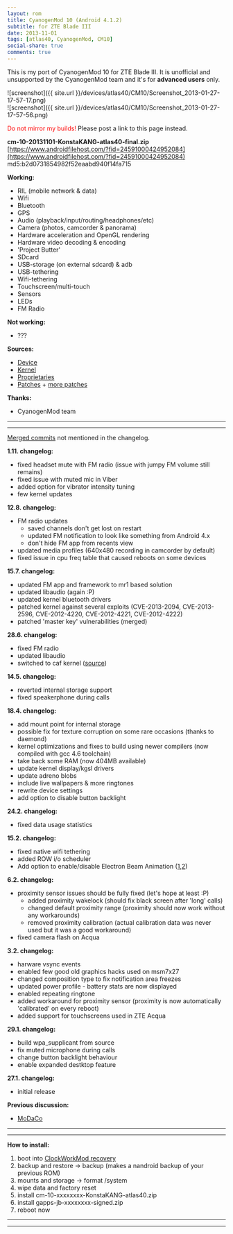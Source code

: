 ```yaml
---
layout: rom
title: CyanogenMod 10 (Android 4.1.2)
subtitle: for ZTE Blade III
date: 2013-11-01
tags: [atlas40, CyanogenMod, CM10]
social-share: true
comments: true
---
```


This is my port of CyanogenMod 10 for ZTE Blade III. It is unofficial and unsupported by the CyanogenMod team and it's for **advanced users** only.

![screenshot]({{ site.url }}/devices/atlas40/CM10/Screenshot_2013-01-27-17-57-17.png)  
![screenshot]({{ site.url }}/devices/atlas40/CM10/Screenshot_2013-01-27-17-57-56.png)

<span style="color:#FF0000;">Do not mirror my builds!</span> Please post a link to this page instead.

**cm-10-20131101-KonstaKANG-atlas40-final.zip**  
[https://www.androidfilehost.com/?fid=24591000424952084](https://www.androidfilehost.com/?fid=24591000424952084)  
md5:b2d0731854982f52eaabd940f14fa715  

**Working:**

- RIL (mobile network & data)
- Wifi
- Bluetooth
- GPS
- Audio (playback/input/routing/headphones/etc)
- Camera (photos, camcorder & panorama)
- Hardware acceleration and OpenGL rendering
- Hardware video decoding & encoding
- 'Project Butter'
- SDcard
- USB-storage (on external sdcard) & adb
- USB-tethering
- Wifi-tethering
- Touchscreen/multi-touch
- Sensors
- LEDs
- FM Radio

**Not working:**

- ???

**Sources:**

- [Device](https://github.com/KonstaT/android_device_zte_atlas40/tree/jellybean)
- [Kernel](https://github.com/KonstaT/android_kernel_zte_msm7x27a/tree/jellybean)
- [Proprietaries](https://github.com/KonstaT/proprietary_vendor_zte/tree/jellybean)
- [Patches](https://github.com/KonstaT/android_device_zte_blade/tree/jellybean/patches) + [more patches](https://github.com/KonstaT/android_device_zte_atlas40/tree/jellybean/patches)

**Thanks:**

- CyanogenMod team

----
----

[Merged commits](http://review.cyanogenmod.com/#/q/status:merged++branch:jellybean+-project:%5E.*device.*+-project:%5E.*kernel.*,n,z) not mentioned in the changelog.

**1.11. changelog:**

- fixed headset mute with FM radio (issue with jumpy FM volume still remains)
- fixed issue with muted mic in Viber
- added option for vibrator intensity tuning
- few kernel updates

**12.8. changelog:**

- FM radio updates
  - saved channels don't get lost on restart
  - updated FM notification to look like something from Android 4.x
  - don't hide FM app from recents view
- updated media profiles (640x480 recording in camcorder by default)
- fixed issue in cpu freq table that caused reboots on some devices

**15.7. changelog:**

- updated FM app and framework to mr1 based solution
- updated libaudio (again :P)
- updated kernel bluetooth drivers
- patched kernel against several exploits (CVE-2013-2094, CVE-2013-2596, CVE-2012-4220, CVE-2012-4221, CVE-2012-4222)
- patched 'master key' vulnerabilities (merged)

**28.6. changelog:**

- fixed FM radio
- updated libaudio
- switched to caf kernel ([source](https://github.com/KonstaT/android_kernel_zte_msm7x27a/tree/rb1))

**14.5. changelog:**

- reverted internal storage support
- fixed speakerphone during calls

**18.4. changelog:**

- add mount point for internal storage
- possible fix for texture corruption on some rare occasions (thanks to daemond)
- kernel optimizations and fixes to build using newer compilers (now compiled with gcc 4.6 toolchain)
- take back some RAM (now 404MB available)
- update kernel display/kgsl drivers
- update adreno blobs
- include live wallpapers & more ringtones
- rewrite device settings
- add option to disable button backlight

**24.2. changelog:**

- fixed data usage statistics

**15.2. changelog:**

- fixed native wifi tethering
- added ROW i/o scheduler
- Add option to enable/disable Electron Beam Animation ([1](https://review.cyanogenmod.org/#/c/31300/),[2](https://review.cyanogenmod.org/#/c/31301/))

**6.2. changelog:**

- proximity sensor issues should be fully fixed (let's hope at least :P)
  - added proximity wakelock (should fix black screen after 'long' calls)
  - changed default proximity range (proximity should now work without any workarounds)
  - removed proximity calibration (actual calibration data was never used but it was a good workaround)
- fixed camera flash on Acqua

**3.2. changelog:**

- harware vsync events
- enabled few good old graphics hacks used on msm7x27
- changed composition type to fix notification area freezes
- updated power profile - battery stats are now displayed
- enabled repeating ringtone
- added workaround for proximity sensor (proximity is now automatically 'calibrated' on every reboot)
- added support for touchscreens used in ZTE Acqua

**29.1. changelog:**

- build wpa_supplicant from source
- fix muted microphone during calls
- change button backlight behaviour
- enable expanded destktop feature

**27.1. changelog:**

- initial release

**Previous discussion:**

- [MoDaCo](http://www.modaco.com/topic/360513-cyanogenmod-10/)

----
----

**How to install:**

1. boot into [ClockWorkMod recovery](/devices/atlas40/CWM)
2. backup and restore -> backup (makes a nandroid backup of your previous ROM)
3. mounts and storage -> format /system
4. wipe data and factory reset
5. install cm-10-xxxxxxxx-KonstaKANG-atlas40.zip
6. install gapps-jb-xxxxxxxx-signed.zip
7. reboot now

----
----
